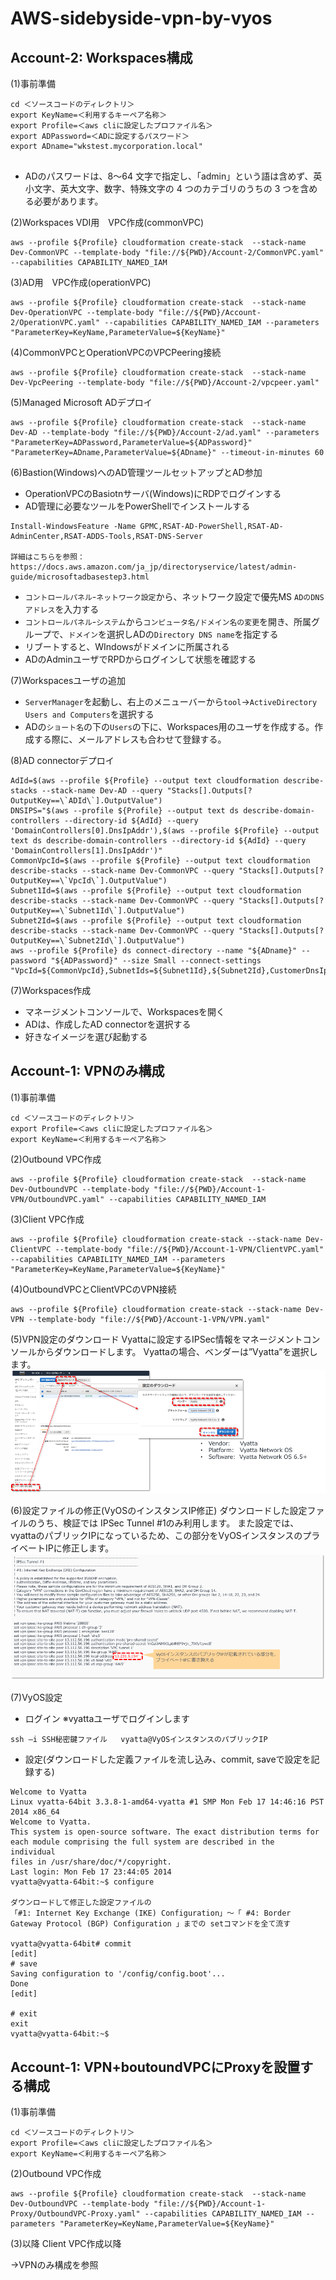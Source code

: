 # AWS-sidebyside-vpn-by-vyos



## Account-2: Workspaces構成
(1)事前準備
```shell
cd ＜ソースコードのディレクトリ＞
export KeyName=＜利用するキーペア名称＞
export Profile=＜aws cliに設定したプロファイル名＞
export ADPassword=＜ADに設定するパスワード＞
export ADname="wkstest.mycorporation.local"


```
- ADのパスワードは、8～64 文字で指定し、「admin」という語は含めず、英小文字、英大文字、数字、特殊文字の 4 つのカテゴリのうちの 3 つを含める必要があります。

(2)Workspaces VDI用　VPC作成(commonVPC)
```shell
aws --profile ${Profile} cloudformation create-stack  --stack-name Dev-CommonVPC --template-body "file://${PWD}/Account-2/CommonVPC.yaml" --capabilities CAPABILITY_NAMED_IAM 
```
(3)AD用　VPC作成(operationVPC)
```shell
aws --profile ${Profile} cloudformation create-stack  --stack-name Dev-OperationVPC --template-body "file://${PWD}/Account-2/OperationVPC.yaml" --capabilities CAPABILITY_NAMED_IAM --parameters "ParameterKey=KeyName,ParameterValue=${KeyName}"
```
(4)CommonVPCとOperationVPCのVPCPeering接続
```shell
aws --profile ${Profile} cloudformation create-stack  --stack-name Dev-VpcPeering --template-body "file://${PWD}/Account-2/vpcpeer.yaml"
```
(5)Managed Microsoft ADデプロイ
```shell
aws --profile ${Profile} cloudformation create-stack  --stack-name Dev-AD --template-body "file://${PWD}/Account-2/ad.yaml" --parameters "ParameterKey=ADPassword,ParameterValue=${ADPassword}" "ParameterKey=ADname,ParameterValue=${ADname}" --timeout-in-minutes 60
```
(6)Bastion(Windows)へのAD管理ツールセットアップとAD参加
+ OperationVPCのBasiotnサーバ(Windows)にRDPでログインする
+ AD管理に必要なツールをPowerShellでインストールする
```
Install-WindowsFeature -Name GPMC,RSAT-AD-PowerShell,RSAT-AD-AdminCenter,RSAT-ADDS-Tools,RSAT-DNS-Server

詳細はこちらを参照：https://docs.aws.amazon.com/ja_jp/directoryservice/latest/admin-guide/microsoftadbasestep3.html
```
+ `コントロールパネル`-`ネットワーク設定`から、ネットワーク設定で優先MS `ADのDNSアドレス`を入力する
+ `コントロールパネル`-`システム`から`コンピュータ名/ドメイン名の変更`を開き、所属グループで、`ドメイン`を選択しADの`Directory DNS name`を指定する
+ リブートすると、WIndowsがドメインに所属される
+ ADのAdminユーザでRPDからログインして状態を確認する

(7)Workspacesユーザの追加
+ `ServerManager`を起動し、右上のメニューバーから`tool`->`ActiveDirectory Users and Computers`を選択する
+ ADの`ショート名`の下の`Users`の下に、Workspaces用のユーザを作成する。作成する際に、メールアドレスも合わせて登録する。

(8)AD connectorデプロイ
```shell
AdId=$(aws --profile ${Profile} --output text cloudformation describe-stacks --stack-name Dev-AD --query "Stacks[].Outputs[?OutputKey==\`ADId\`].OutputValue")
DNSIPS="$(aws --profile ${Profile} --output text ds describe-domain-controllers --directory-id ${AdId} --query 'DomainControllers[0].DnsIpAddr'),$(aws --profile ${Profile} --output text ds describe-domain-controllers --directory-id ${AdId} --query 'DomainControllers[1].DnsIpAddr')"
CommonVpcId=$(aws --profile ${Profile} --output text cloudformation describe-stacks --stack-name Dev-CommonVPC --query "Stacks[].Outputs[?OutputKey==\`VpcId\`].OutputValue")
Subnet1Id=$(aws --profile ${Profile} --output text cloudformation describe-stacks --stack-name Dev-CommonVPC --query "Stacks[].Outputs[?OutputKey==\`Subnet1Id\`].OutputValue")
Subnet2Id=$(aws --profile ${Profile} --output text cloudformation describe-stacks --stack-name Dev-CommonVPC --query "Stacks[].Outputs[?OutputKey==\`Subnet2Id\`].OutputValue")
aws --profile ${Profile} ds connect-directory --name "${ADname}" --password "${ADPassword}" --size Small --connect-settings "VpcId=${CommonVpcId},SubnetIds=${Subnet1Id},${Subnet2Id},CustomerDnsIps=${DNSIPS},CustomerUserName=Admin"
```
(7)Workspaces作成
+ マネージメントコンソールで、Workspacesを開く
+ ADは、作成したAD connectorを選択する
+ 好きなイメージを選び起動する


## Account-1: VPNのみ構成
(1)事前準備
```shell
cd ＜ソースコードのディレクトリ＞
export Profile=＜aws cliに設定したプロファイル名＞
export KeyName=＜利用するキーペア名称＞
```
(2)Outbound VPC作成
```shell
aws --profile ${Profile} cloudformation create-stack  --stack-name Dev-OutboundVPC --template-body "file://${PWD}/Account-1-VPN/OutboundVPC.yaml" --capabilities CAPABILITY_NAMED_IAM 
```

(3)Client VPC作成
```shell
aws --profile ${Profile} cloudformation create-stack --stack-name Dev-ClientVPC --template-body "file://${PWD}/Account-1-VPN/ClientVPC.yaml" --capabilities CAPABILITY_NAMED_IAM --parameters "ParameterKey=KeyName,ParameterValue=${KeyName}"
```

(4)OutboundVPCとClientVPCのVPN接続
```shell
aws --profile ${Profile} cloudformation create-stack --stack-name Dev-VPN --template-body "file://${PWD}/Account-1-VPN/VPN.yaml"
```

(5)VPN設定のダウンロード
Vyattaに設定するIPSec情報をマネージメントコンソールからダウンロードします。
Vyattaの場合、ベンダーは”Vyatta”を選択します。
![VPN設定ダウンロード](https://raw.githubusercontent.com/Noppy/AWS-sidebyside-vpn-by-vyos/master/Document/download_VPN_configuration.png)

(6)設定ファイルの修正(VyOSのインスタンスIP修正)
ダウンロードした設定ファイルのうち、検証では IPSec Tunnel #1のみ利用します。
また設定では、 vyattaのパブリックIPになっているため、この部分をVyOSインスタンスのプライベートIPに修正します。
![VPN設定変更](https://raw.githubusercontent.com/Noppy/AWS-sidebyside-vpn-by-vyos/master/Document/change_VPN_configuration.png)

(7)VyOS設定
+ ログイン   ※vyattaユーザでログインします
```
ssh –i SSH秘密鍵ファイル   vyatta@VyOSインスタンスのパブリックIP
```
+ 設定(ダウンロードした定義ファイルを流し込み、commit, saveで設定を記録する)
```
Welcome to Vyatta
Linux vyatta-64bit 3.3.8-1-amd64-vyatta #1 SMP Mon Feb 17 14:46:16 PST 2014 x86_64
Welcome to Vyatta.
This system is open-source software. The exact distribution terms for 
each module comprising the full system are described in the individual 
files in /usr/share/doc/*/copyright.
Last login: Mon Feb 17 23:44:05 2014
vyatta@vyatta-64bit:~$ configure

ダウンロードして修正した設定ファイルの
「#1: Internet Key Exchange (IKE) Configuration」〜「 #4: Border Gateway Protocol (BGP) Configuration 」までの setコマンドを全て流す

vyatta@vyatta-64bit# commit
[edit]
# save
Saving configuration to '/config/config.boot'...
Done
[edit]

# exit
exit
vyatta@vyatta-64bit:~$ 
```

## Account-1: VPN+boutoundVPCにProxyを設置する構成
(1)事前準備
```shell
cd ＜ソースコードのディレクトリ＞
export Profile=＜aws cliに設定したプロファイル名＞
export KeyName=＜利用するキーペア名称＞
```
(2)Outbound VPC作成
```shell
aws --profile ${Profile} cloudformation create-stack  --stack-name Dev-OutboundVPC --template-body "file://${PWD}/Account-1-Proxy/OutboundVPC-Proxy.yaml" --capabilities CAPABILITY_NAMED_IAM --parameters "ParameterKey=KeyName,ParameterValue=${KeyName}"
```
(3)以降 Client VPC作成以降

→VPNのみ構成を参照
